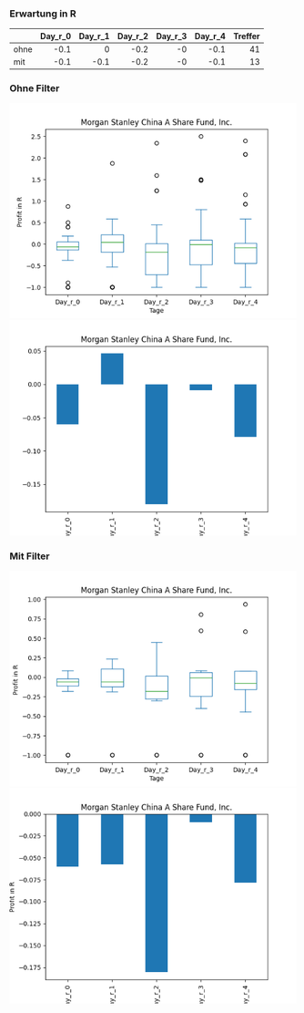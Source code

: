 ### Erwartung in R
|      |   Day_r_0 |   Day_r_1 |   Day_r_2 |   Day_r_3 |   Day_r_4 |   Treffer |
|:-----|----------:|----------:|----------:|----------:|----------:|----------:|
| ohne |      -0.1 |       0   |      -0.2 |        -0 |      -0.1 |        41 |
| mit  |      -0.1 |      -0.1 |      -0.2 |        -0 |      -0.1 |        13 |

### Ohne Filter
![image info](./data/CAF_box_all.png)
![image info](./data/CAF_median_all.png)

### Mit Filter
![image info](./data/CAF_box_filtered.png)
![image info](./data/CAF_median_filtered.png)